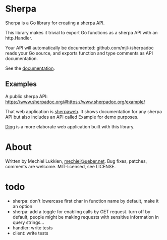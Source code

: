 # Sherpa

Sherpa is a Go library for creating a [sherpa API](https://www.ueber.net/who/mjl/sherpa/).

This library makes it trivial to export Go functions as a sherpa API with an http.Handler.

Your API will automatically be documented: github.com/mjl-/sherpadoc reads your Go source, and exports function and type comments as API documentation.

See the [documentation](https://godoc.org/github.com/mjl-/sherpa).


## Examples

A public sherpa API: https://www.sherpadoc.org/#https://www.sherpadoc.org/example/

That web application is [sherpaweb](https://github.com/mjl-/sherpaweb). It shows documentation for any sherpa API but also includes an API called Example for demo purposes.

[Ding](https://github.com/mjl-/ding/) is a more elaborate web application built with this library.


# About

Written by Mechiel Lukkien, mechiel@ueber.net.
Bug fixes, patches, comments are welcome.
MIT-licensed, see LICENSE.


# todo

- sherpa: don't lowercase first char in function name by default, make it an option
- sherpa: add a toggle for enabling calls by GET request. turn off by default, people might be making requests with sensitive information in query strings...
- handler: write tests
- client: write tests
